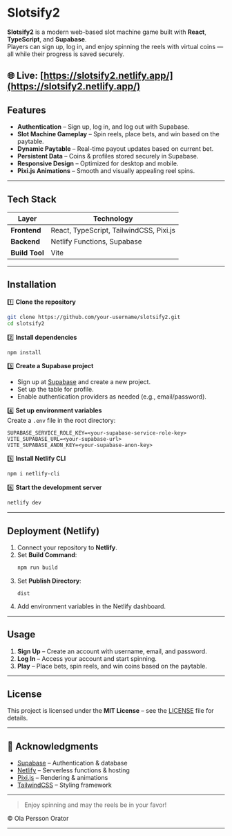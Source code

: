 # Slotsify2

**Slotsify2** is a modern web-based slot machine game built with **React**, **TypeScript**, and **Supabase**.  
Players can sign up, log in, and enjoy spinning the reels with virtual coins — all while their progress is saved securely.

🌐 Live: [https://slotsify2.netlify.app/](https://slotsify2.netlify.app/)
---

## Features

- **Authentication** – Sign up, log in, and log out with Supabase.
- **Slot Machine Gameplay** – Spin reels, place bets, and win based on the paytable.
- **Dynamic Paytable** – Real-time payout updates based on current bet.
- **Persistent Data** – Coins & profiles stored securely in Supabase.
- **Responsive Design** – Optimized for desktop and mobile.
- **Pixi.js Animations** – Smooth and visually appealing reel spins.

---

## Tech Stack

| Layer         | Technology |
|---------------|------------|
| **Frontend**  | React, TypeScript, TailwindCSS, Pixi.js |
| **Backend**   | Netlify Functions, Supabase |
| **Build Tool**| Vite |

---

## Installation

1️⃣ **Clone the repository**
```bash
git clone https://github.com/your-username/slotsify2.git
cd slotsify2
```

2️⃣ **Install dependencies**
```bash
npm install
```

3️⃣ **Create a Supabase project**
- Sign up at [Supabase](https://supabase.com/) and create a new project.  
- Set up the table for profile.
- Enable authentication providers as needed (e.g., email/password).

4️⃣ **Set up environment variables**  
Create a `.env` file in the root directory:
```env
SUPABASE_SERVICE_ROLE_KEY=<your-supabase-service-role-key>
VITE_SUPABASE_URL=<your-supabase-url>
VITE_SUPABASE_ANON_KEY=<your-supabase-anon-key>
```

5️⃣ **Install Netlify CLI**
```bash
npm i netlify-cli
```

6️⃣ **Start the development server**
```bash
netlify dev
```

---

## Deployment (Netlify)

1. Connect your repository to **Netlify**.
2. Set **Build Command**:  
   ```bash
   npm run build
   ```
3. Set **Publish Directory**:  
   ```
   dist
   ```
4. Add environment variables in the Netlify dashboard.

---

## Usage

1. **Sign Up** – Create an account with username, email, and password.  
2. **Log In** – Access your account and start spinning.  
3. **Play** – Place bets, spin reels, and win coins based on the paytable.  

---

## License

This project is licensed under the **MIT License** – see the [LICENSE](LICENSE) file for details.

---

## 🙏 Acknowledgments

- [Supabase](https://supabase.com/) – Authentication & database
- [Netlify](https://www.netlify.com/) – Serverless functions & hosting
- [Pixi.js](https://pixijs.com/) – Rendering & animations
- [TailwindCSS](https://tailwindcss.com/) – Styling framework

---

> Enjoy spinning and may the reels be in your favor!

© Ola Persson Orator

---